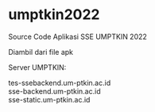 # umptkin2022
Source Code Aplikasi SSE UMPTKIN 2022



Diambil dari file apk 

Server UMPTKIN:

tes-ssebackend.um-ptkin.ac.id <br>
sse-backend.um-ptkin.ac.id <br>
sse-static.um-ptkin.ac.id
